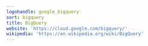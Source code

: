```yaml
---
logohandle: google_bigquery
sort: bigquery
title: BigQuery
website: 'https://cloud.google.com/bigquery/'
wikipedia: 'https://en.wikipedia.org/wiki/BigQuery'
---
```

